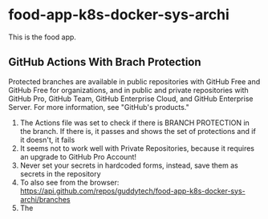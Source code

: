 # food-app-k8s-docker-sys-archi 
This is the food app.  
 
## GitHub Actions With Brach Protection
Protected branches are available in public repositories with GitHub Free and GitHub Free for organizations, and in public and private repositories with GitHub Pro, GitHub Team, GitHub Enterprise Cloud, and GitHub Enterprise Server. For more information, see "GitHub's products."

1. The Actions file was set to check if there is BRANCH PROTECTION in the branch. If there is, it passes and shows the set of protections and if it doesn't, it fails
2. It seems not to work well with Private Repositories, because it requires an upgrade to GitHub Pro Account!
3. Never set your secrets in hardcoded forms, instead, save them as secrets in the repository
4. To also see from the browser:     https://api.github.com/repos/guddytech/food-app-k8s-docker-sys-archi/branches
5. The 
 
